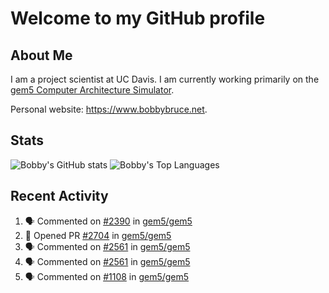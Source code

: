 # Welcome to my GitHub profile

## About Me

I am a project scientist at UC Davis. I am currently working primarily on the [gem5 Computer Architecture Simulator](https://github.com/gem5).

Personal website: <https://www.bobbybruce.net>.

## Stats

![Bobby's GitHub stats](https://github-readme-stats.vercel.app/api?username=bobbyrbruce&show_icons=true&theme=responsive&include_all_commits=true&count_private=true&show=reviews&disable_animations=true)
![Bobby's Top Languages ](https://github-readme-stats.vercel.app/api/top-langs/?username=bobbyrbruce&layout=compact&theme=responsive&count_private=true&langs_count=10&disable_animations=true)

## Recent Activity

<!--START_SECTION:activity-->
1. 🗣 Commented on [#2390](https://github.com/gem5/gem5/issues/2390#issuecomment-3452677411) in [gem5/gem5](https://github.com/gem5/gem5)
2. 💪 Opened PR [#2704](undefined) in [gem5/gem5](https://github.com/gem5/gem5)
3. 🗣 Commented on [#2561](https://github.com/gem5/gem5/pull/2561#issuecomment-3424034589) in [gem5/gem5](https://github.com/gem5/gem5)
4. 🗣 Commented on [#2561](https://github.com/gem5/gem5/pull/2561#issuecomment-3410645490) in [gem5/gem5](https://github.com/gem5/gem5)
5. 🗣 Commented on [#1108](https://github.com/gem5/gem5/pull/1108#issuecomment-3325788199) in [gem5/gem5](https://github.com/gem5/gem5)
<!--END_SECTION:activity-->
